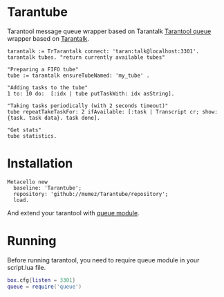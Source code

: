 # Tarantube
Tarantool message queue wrapper based on Tarantalk
[Tarantool queue](https://github.com/tarantool/queue) wrapper based on [Tarantalk](https://github.com/mumez/Tarantalk).

```smalltalk
tarantalk := TrTarantalk connect: 'taran:talk@localhost:3301'.
tarantalk tubes. "return currently available tubes"
	
"Preparing a FIFO tube"
tube := tarantalk ensureTubeNamed: 'my_tube' .
	
"Adding tasks to the tube"
1 to: 10 do:  [:idx | tube putTaskWith: idx asString]. 
	
"Taking tasks periodically (with 2 seconds timeout)"
tube repeatTakeTaskFor: 2 ifAvailable: [:task | Transcript cr; show: {task. task data}. task done].
	
"Get stats"
tube statistics.
```

# Installation
```smalltalk
Metacello new  baseline: 'Tarantube';  repository: 'github://mumez/Tarantube/repository';  load.
```

And extend your tarantool with [queue module](https://github.com/tarantool/queue).

# Running
Before running tarantool, you need to require queue module in your script.lua file.

```lua
box.cfg{listen = 3301}
queue = require('queue')
```